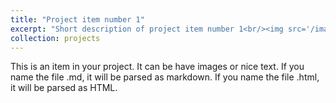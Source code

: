 ```yaml
---
title: "Project item number 1"
excerpt: "Short description of project item number 1<br/><img src='/images/500x300.png'>"
collection: projects
---
```


This is an item in your project. It can be have images or nice text. If you name the file .md, it will be parsed as markdown. If you name the file .html, it will be parsed as HTML. 
